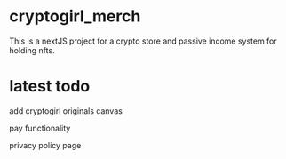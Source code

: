 # cryptogirl_merch

This is a nextJS project for a crypto store and passive income system for holding nfts. 


# latest todo
<!-- beautify product page especially images selector -->
<!-- persistant storage for cart -->
<!-- checkout/cart page -->
<!-- add color/gender/size etc options inside data.json, get data from wordpress store -->
<!-- cart frontend -->

add cryptogirl originals canvas

pay functionality
<!-- admin page with database function  -->
<!-- email on checkout after payment -->


privacy policy page
